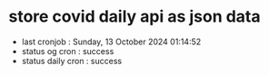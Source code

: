 # store covid daily api as json data

- last cronjob : Sunday, 13 October 2024 01:14:52
- status og cron : success
- status daily cron : success
      
      